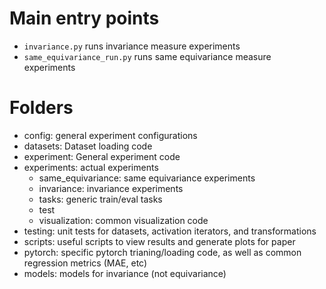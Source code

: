 
# Main entry points

* `invariance.py` runs invariance measure experiments
* `same_equivariance_run.py` runs same equivariance measure experiments


# Folders

* config: general experiment configurations
* datasets: Dataset loading code
* experiment: General experiment code
* experiments: actual experiments
    * same_equivariance: same equivariance experiments
    * invariance: invariance experiments
    * tasks: generic train/eval tasks
    * test
    * visualization: common visualization code 
* testing: unit tests for datasets, activation iterators, and transformations
* scripts: useful scripts to view results and generate plots for paper
* pytorch: specific pytorch trianing/loading code, as well as common regression metrics (MAE, etc)
* models: models for invariance (not equivariance)